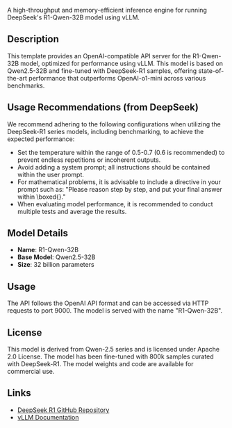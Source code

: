 A high-throughput and memory-efficient inference engine for running DeepSeek's R1-Qwen-32B model using vLLM.

## Description

This template provides an OpenAI-compatible API server for the R1-Qwen-32B model, optimized for performance using vLLM. This model is based on Qwen2.5-32B and fine-tuned with DeepSeek-R1 samples, offering state-of-the-art performance that outperforms OpenAI-o1-mini across various benchmarks.

## Usage Recommendations (from DeepSeek)

We recommend adhering to the following configurations when utilizing the DeepSeek-R1 series models, including benchmarking, to achieve the expected performance:

- Set the temperature within the range of 0.5-0.7 (0.6 is recommended) to prevent endless repetitions or incoherent outputs.
- Avoid adding a system prompt; all instructions should be contained within the user prompt.
- For mathematical problems, it is advisable to include a directive in your prompt such as: "Please reason step by step, and put your final answer within \boxed{}."
- When evaluating model performance, it is recommended to conduct multiple tests and average the results.

## Model Details

- **Name**: R1-Qwen-32B
- **Base Model**: Qwen2.5-32B
- **Size**: 32 billion parameters

## Usage

The API follows the OpenAI API format and can be accessed via HTTP requests to port 9000. The model is served with the name "R1-Qwen-32B".

## License

This model is derived from Qwen-2.5 series and is licensed under Apache 2.0 License. The model has been fine-tuned with 800k samples curated with DeepSeek-R1. The model weights and code are available for commercial use.

## Links

- [DeepSeek R1 GitHub Repository](https://github.com/deepseek-ai/DeepSeek-R1)
- [vLLM Documentation](https://github.com/vllm-project/vllm) 